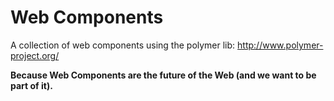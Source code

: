 Web Components
==============

A collection of web components using the polymer lib: http://www.polymer-project.org/

**Because Web Components are the future of the Web (and we want to be part of it).**
